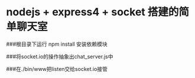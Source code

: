 # nodejs + express4 + socket 搭建的简单聊天室

###根目录下运行 npm install 安装依赖模块

###将socket.io的操作抽象出chat_server.js中

###在./bin/www把listen交给socket.io接管
